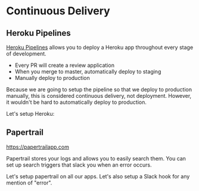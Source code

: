 
# Continuous Delivery

## Heroku Pipelines

[Heroku Pipelines](https://devcenter.heroku.com/articles/pipelines) allows
you to deploy a Heroku app throughout every stage of development.

- Every PR will create a review application
- When you merge to master, automatically deploy to staging
- Manually deploy to production

Because we are going to setup the pipeline so that we deploy to production manually,
this is considered continuous delivery, not deployment.
However, it wouldn't be hard to automatically deploy to production.

Let's setup Heroku:

## Papertrail

https://papertrailapp.com

Papertrail stores your logs and allows you to easily search them.
You can set up search triggers that slack you when an error occurs.

Let's setup papertrail on all our apps.
Let's also setup a Slack hook for any mention of "error".
